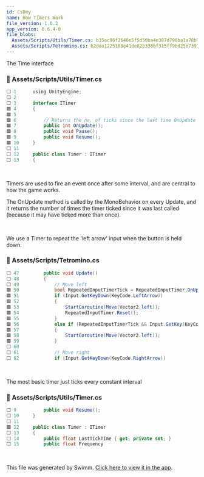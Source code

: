 ```yaml
---
id: CsDmy
name: How Timers Work
file_version: 1.0.2
app_version: 0.6.4-0
file_blobs:
  Assets/Scripts/Utils/Timer.cs: b35ac96f2646e5f5d50ba4e387d796ba1a78b7ce
  Assets/Scripts/Tetromino.cs: b2daa1225108e41de82b338bf315ff9bd25e7391
---
```


The Time interface
<!-- NOTE-swimm-snippet: the lines below link your snippet to Swimm -->
### 📄 Assets/Scripts/Utils/Timer.cs
```c#
⬜ 1      ﻿using UnityEngine;
⬜ 2      
⬜ 3      interface ITimer
🟩 4      {
🟩 5      
🟩 6          // Returns the no. of ticks since the last time OnUpdate was called.
🟩 7          public int OnUpdate();
🟩 8          public void Pause();
🟩 9          public void Resume();
🟩 10     }
⬜ 11     
⬜ 12     public class Timer : ITimer
⬜ 13     {
```

<br/>

Timers are used to fire an event once after some interval, and are central to how the game works.

The OnUpdate method is called by the MonoBehavior on every Update, and it returns the number of times the timer ticked since it was last called (because it may have ticked more than once).

<br/>

We use a Timer to repeat the 'left arrow' input when the button is held down.
<!-- NOTE-swimm-snippet: the lines below link your snippet to Swimm -->
### 📄 Assets/Scripts/Tetromino.cs
```c#
⬜ 47         public void Update()
⬜ 48         {
⬜ 49             // Move left
🟩 50             bool RepeatedInputTimerTick = RepeatedInputTimer.OnUpdate() > 0;
🟩 51             if (Input.GetKeyDown(KeyCode.LeftArrow))
🟩 52             {
🟩 53                 StartCoroutine(Move(Vector2.left));
🟩 54                 RepeatedInputTimer.Reset();
🟩 55             }
🟩 56             else if (RepeatedInputTimerTick && Input.GetKey(KeyCode.LeftArrow))
🟩 57             {
🟩 58                 StartCoroutine(Move(Vector2.left));
🟩 59             }
⬜ 60     
⬜ 61             // Move right
⬜ 62             if (Input.GetKeyDown(KeyCode.RightArrow))
```

<br/>

The most basic timer just ticks every constant interval
<!-- NOTE-swimm-snippet: the lines below link your snippet to Swimm -->
### 📄 Assets/Scripts/Utils/Timer.cs
```c#
⬜ 9          public void Resume();
⬜ 10     }
⬜ 11     
🟩 12     public class Timer : ITimer
⬜ 13     {
⬜ 14         public float LastTickTime { get; private set; }
⬜ 15         public float Frequency
```

<br/>

This file was generated by Swimm. [Click here to view it in the app](https://app.swimm.io/repos/Z2l0aHViJTNBJTNBdW5pdHktdGV0cmlzJTNBJTNBc2FhcnJheg==/docs/CsDmy).